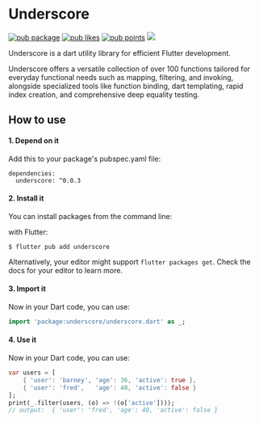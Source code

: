 # Underscore

[![pub package](https://img.shields.io/pub/v/underscore.svg)](https://pub.dartlang.org/packages/underscore)
[![pub likes](https://img.shields.io/pub/likes/underscore)](https://pub.dev/packages/underscore/score)
[![pub points](https://img.shields.io/pub/points/underscore?color=2E8B57&label=pub%20points)](https://pub.dev/packages/underscore/score)
[![](https://img.shields.io/badge/license-MIT-green)](https://github.com/bitinfinitywebsolutions/underscore/blob/master/LICENSE)

Underscore is a dart utility library for efficient Flutter development.

Underscore offers a versatile collection of over 100 functions tailored for everyday functional
needs such as mapping, filtering, and invoking, alongside specialized tools like function binding,
dart templating, rapid index creation, and comprehensive deep equality testing.

## How to use

#### 1. Depend on it

Add this to your package's pubspec.yaml file:

```
dependencies:
  underscore: ^0.0.3
```

#### 2. Install it

You can install packages from the command line:

with Flutter:

```
$ flutter pub add underscore
```

Alternatively, your editor might support `flutter packages get`. Check the docs for your editor to
learn more.

#### 3. Import it

Now in your Dart code, you can use:

```dart
import 'package:underscore/underscore.dart' as _;
```

#### 4. Use it

Now in your Dart code, you can use:

```dart
var users = [
    { 'user': 'barney', 'age': 36, 'active': true },
    { 'user': 'fred',   'age': 40, 'active': false }
];
print(_.filter(users, (o) => !(o['active'])));
// output:  { 'user': 'fred', 'age': 40, 'active': false }
```
